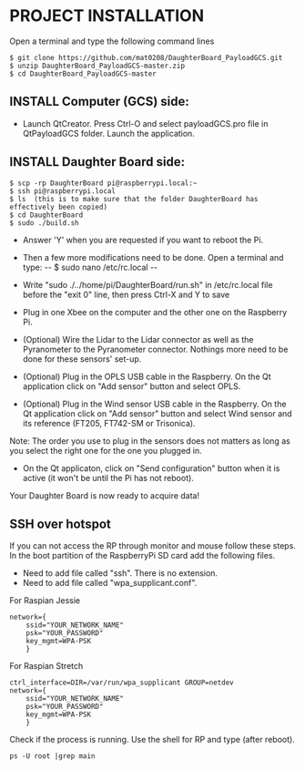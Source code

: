 # PROJECT INSTALLATION
Open a terminal and type the following command lines

	$ git clone https://github.com/mat0208/DaughterBoard_PayloadGCS.git
	$ unzip DaughterBoard_PayloadGCS-master.zip
	$ cd DaughterBoard_PayloadGCS-master
	
## INSTALL Computer (GCS) side:

- Launch QtCreator. Press Ctrl-O and select payloadGCS.pro file in QtPayloadGCS folder. Launch the application. 
	
## INSTALL Daughter Board side:

	$ scp -rp DaughterBoard pi@raspberrypi.local:~
	$ ssh pi@raspberrypi.local
	$ ls  (this is to make sure that the folder DaughterBoard has effectively been copied)
	$ cd DaughterBoard
	$ sudo ./build.sh
	
- Answer 'Y' when you are requested if you want to reboot the Pi.
- Then a few more modifications need to be done. Open a terminal and type:
--
	$ sudo nano /etc/rc.local
--

- Write "sudo ./../home/pi/DaughterBoard/run.sh" in /etc/rc.local file before the "exit 0" line, then press Ctrl-X and Y to save
- Plug in one Xbee on the computer and the other one on the Raspberry Pi.
- (Optional) Wire the Lidar to the Lidar connector as well as the Pyranometer to the Pyranometer connector. Nothings more need to be done for these sensors' set-up.
- (Optional) Plug in the OPLS USB cable in the Raspberry. On the Qt application click on "Add sensor" button and select OPLS.
- (Optional) Plug in the Wind sensor USB cable in the Raspberry. On the Qt application click on "Add sensor" button and select Wind sensor and its reference (FT205, FT742-SM or Trisonica).

Note: The order you use to plug in the sensors does not matters as long as you select the right one for the one you plugged in.
	
- On the Qt applicaton, click on "Send configuration" button when it is active (it won't be until the Pi has not reboot).

Your Daughter Board is now ready to acquire data!

## SSH over hotspot
If you can not access the RP through monitor and mouse follow these steps. In the boot partition of the RaspberryPi SD card add the following files.
 - Need to add file called "ssh". There is no extension. 
 - Need to add file called "wpa_supplicant.conf". 
 
 For Raspian Jessie
 
 	network={
		ssid="YOUR_NETWORK_NAME"
		psk="YOUR_PASSWORD"
		key_mgmt=WPA-PSK
		}
		
 For Raspian Stretch
 
   	ctrl_interface=DIR=/var/run/wpa_supplicant GROUP=netdev
 	network={
		ssid="YOUR_NETWORK_NAME"
		psk="YOUR_PASSWORD"
		key_mgmt=WPA-PSK
		}
		
Check if the process is running. Use the shell for RP and type (after reboot). 

	ps -U root |grep main
